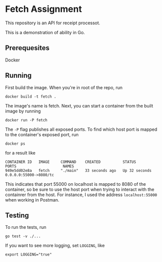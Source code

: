 # Fetch Assignment

This repository is an API for receipt processot.

This is a demonstration of ability in Go.

## Prerequesites

Docker

## Running

First build the image. When you're in root of the repo, run
```
docker build -t fetch .
```
The image's name is fetch. Next, you can start a container from the built image by running
```
docker run -P fetch
```
The `-P` flag publishes all exposed ports. To find which host port is mapped to the container's exposed port, run
```
docker ps
```
for a result like
```
CONTAINER ID   IMAGE     COMMAND    CREATED          STATUS          PORTS                     NAMES
949e5dd02e8a   fetch     "./main"   33 seconds ago   Up 32 seconds   0.0.0.0:55000->8080/tc
```
This indicates that port 55000 on localhost is mapped to 8080 of the container, so be sure to use the host port when trying to interact with the containrer from the host. For instance, I used the address `localhost:55000` when working in Postman.

## Testing

To run the tests, run
```
go test -v ./...
```
If you want to see more logging, set `LOGGING`, like
```
export LOGGING="true"
```
